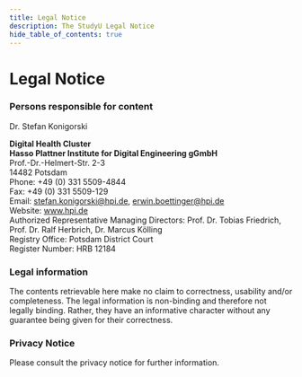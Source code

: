 ```yaml
---
title: Legal Notice
description: The StudyU Legal Notice
hide_table_of_contents: true
---
```


# Legal Notice

### Persons responsible for content

Dr. Stefan Konigorski

**Digital Health Cluster**  
**Hasso Plattner Institute for Digital Engineering gGmbH**  
Prof.-Dr.-Helmert-Str. 2-3  
14482 Potsdam  
Phone: +49 (0) 331 5509-4844  
Fax: +49 (0) 331 5509-129  
Email: stefan.konigorski@hpi.de, erwin.boettinger@hpi.de  
Website: www.hpi.de  
Authorized Representative Managing Directors: Prof. Dr. Tobias Friedrich, Prof. Dr. Ralf Herbrich,
Dr. Marcus Kölling  
Registry Office: Potsdam District Court  
Register Number: HRB 12184

### Legal information

The contents retrievable here make no claim to correctness, usability and/or completeness.
The legal information is non-binding and therefore not legally binding. Rather, they have an
informative character without any guarantee being given for their correctness.

### Privacy Notice

Please consult the privacy notice for further information.